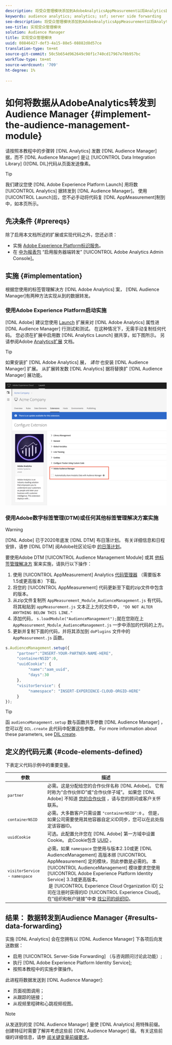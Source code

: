 ```yaml
---
description: 将受众管理模块添加到AdobeAnalyticsAppMeasurement以将Analytics数据转发到Audience Manager，而不是让Audience Manager数据集成库(DIL)代码从页面发送像素。
keywords: audience analytics; analytics; ssf; server side forwarding
seo-description: 将受众管理模块添加到AdobeAnalyticsAppMeasurement以将Analytics数据转发到Audience Manager，而不是让Audience Manager数据集成库(DIL)代码从页面发送像素。
seo-title: 实现受众管理模块
solution: Audience Manager
title: 实现受众管理模块
uuid: 08846427-def3-4a15-88e5-08882d8d57ce
translation-type: tm+mt
source-git-commit: 50c5b654d962649c98f1c740cd17967e70b957bc
workflow-type: tm+mt
source-wordcount: '709'
ht-degree: 1%

---
```



# 如何将数据从AdobeAnalytics转发到Audience Manager {#implement-the-audience-management-module}

请按照本教程中的步骤转 [!DNL Analytics] 发数 [!DNL Audience Manager] 据，而不 [!DNL Audience Manager] 是让 [!UICONTROL Data Integration Library] ()[!DNL DIL]代码从页面发送像素。

>[!TIP]
>
>我们建议您使 [!DNL Adobe Experience Platform Launch] 用将数 [!UICONTROL Analytics] 据转发到 [!DNL Audience Manager]。 使用 [!UICONTROL Launch]后，您不必手动将代码复 [!DNL AppMeasurement]制到中，如本页所示。

## 先决条件 {#prereqs}

除了启用本文档所述的扩展或实现代码之外，您还必须：

* 实施 [Adobe Experience Platform标识服务](https://docs.adobe.com/content/help/en/id-service/using/home.html)。
* 在 [中为报表包](https://docs.adobe.com/help/en/analytics/admin/admin-tools/server-side-forwarding/ssf.html) “启用服务器端转发” [!UICONTROL Adobe Analytics Admin Console]。

## 实施 {#implementation}

根据您使用的标签管理解决方 [!DNL Adobe Analytics] 案， [!DNL Audience Manager]有两种方法实现从到的数据转发。

### 使用Adobe Experience Platform启动实施

[!DNL Adobe] 建议您使用 [Launch](https://docs.adobe.com/content/help/en/launch/using/overview.html) 扩展来对 [!DNL Adobe Analytics] 属性进 [!DNL Audience Manager] 行测试和测试。 在这种情况下，无需手动复制任何代码。 您必须在扩展中启用数 [!DNL Analytics Launch] 据共享，如下图所示。 另请参阅Adobe [Analytics扩展](https://docs.adobe.com/content/help/en/launch/using/extensions-ref/adobe-extension/analytics-extension/overview.html#adobe-audience-manager) 文档。

>[!TIP]
>
>如果安装扩 [!DNL Adobe Analytics] 展， *请勿* 也安装 [!DNL Audience Manager] 扩展。 从扩展转发数 [!DNL Analytics] 据将替换扩 [!DNL Audience Manager] 展功能。

![如何启用从AdobeAnalytics扩展到Audience Manager的数据共享](/help/using/integration/assets/analytics-to-aam.png)

### 使用Adobe数字标签管理(DTM)或任何其他标签管理解决方案实施

>[!WARNING]
>
>[!DNL Adobe] 已于2020年底发 [!DNL DTM] 布日落计划。 有关详细信息和日程安排，请参 [!DNL DTM] 阅Adobe社区论坛中 [的日落计划](https://forums.adobe.com/community/experience-cloud/platform/launch/blog/2018/10/05/dtm-plans-for-a-sunset)。

要使用Adobe DTM [!UICONTROL Audience Management Module] 或其 [他标签管理解决方](https://docs.adobe.com/content/help/en/dtm/using/dtm-home.html) 案来实施，请执行以下操作：

1. 使用 [!UICONTROL AppMeasurement] Analytics [代码管理器](https://docs.adobe.com/content/help/en/analytics/admin/admin-tools/code-manager-admin.html) （需要版本1.5或更高版本）下载。
1. 将您的 [!UICONTROL AppMeasurement] 代码更新至下载的zip文件中包含的版本。
1. 从zip文件复制所 `AppMeasurement_Module_AudienceManagement.js` 有代码。 将其粘贴到 `appMeasurement.js` 文本正上方的文件中， `"DO NOT ALTER ANYTHING BELOW THIS LINE."`
1. 添加代码， `s.loadModule("AudienceManagement");`就在您刚在上 `AppMeasurement_Module_AudienceManagement.js` 一步中添加的代码的上方。
1. 更新并复制下面的代码，并将其添加到 `doPlugins` 文件中的 `AppMeasurement.js` 函数。

```js
s.AudienceManagement.setup({ 
     "partner":"INSERT-YOUR-PARTNER-NAME-HERE", 
     "containerNSID":0, 
     "uuidCookie": { 
          "name":"aam_uuid", 
          "days":30
     },
     "visitorService": {
          "namespace": "INSERT-EXPERIENCE-CLOUD-ORGID-HERE" 
     } 
});
```

>[!TIP]
>
>函 `audienceManagement.setup` 数与函数共享参数 [!DNL Audience Manager] ，您可以在 `DIL.create` 此代码中配置这些参数。 For more information about these parameters, see [DIL create](../../dil/dil-class-overview/dil-create.md#dil-create).

## 定义的代码元素 {#code-elements-defined}

下表定义代码示例中的重要变量。

| 参数 | 描述 |
|--- |--- |
| `partner` | 必需。这是分配给您的合作伙伴名称 [!DNL Adobe]。 它有时称为“合作伙伴ID”或“合作伙伴子域”。  如果您 [!DNL Adobe] 不知道 [您的合作伙伴](https://helpx.adobe.com/marketing-cloud/contact-support.html) ，请与您的顾问或客户关怀联系。 |
| `containerNSID` | 必需。大多数客户只需设置 `"containerNSID":0` 。 但是，如果公司需要使用其他容器自定义ID同步，您可以在此处指定该容器ID。 |
| `uuidCookie` | 可选。此配置允许您在 [!DNL Adobe] 第一方域中设置Cookie。 此Cookie包含 [UUID](../../reference/ids-in-aam.md) 。 |
| `visitorService` - `namespace` | 必需。如果 `namespace` 您使用与版本2.10或更 [!DNL AudienceManagement] 高版本绑 [!UICONTROL AppMeasurement] 定的模块，则此参数是必需的。 本 [!UICONTROL AudienceManagement] 模块要求您使用 [!UICONTROL Adobe Experience Platform Identity Service] 3.3或更高版本。 <br> 是 [!UICONTROL Experience Cloud Organization ID] 公司在注册时获得的ID [!UICONTROL Experience Cloud]。 在“组织和帐户链接”中查 [找公司的组织ID](https://docs.adobe.com/content/help/en/core-services/interface/manage-users-and-products/organizations.html)。 |

## 结果： 数据转发到Audience Manager {#results-data-forwarding}

实施 [!DNL Analytics] 会在您拥有以 [!DNL Audience Manager] 下各项后向发送数据：

* 启用 [!UICONTROL Server-Side Forwarding] （与咨询顾问讨论此功能）;
* 执行 [!DNL Adobe Experience Platform Identity Service];
* 按照本教程中的实施步骤操作。

此进程将数据发送到 [!DNL Audience Manager]:

* 页面视图调用；
* 从跟踪的链接；
* 从视频里程碑和心跳视频视图。

>[!NOTE]
>
>从发送到的变 [!DNL Audience Manager] 量使 [!DNL Analytics] 用特殊前缀。 创建特征时需要了解并考虑这些前 [!DNL Audience Manager] 缀。 有关这些前缀的详细信息，请参 [阅关键变量前缀要求](../../features/traits/trait-variable-prefixes.md)。